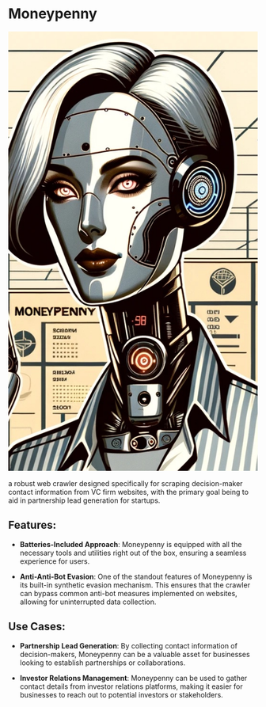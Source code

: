 
# Moneypenny
![](logo.jpg)


a robust web crawler designed specifically for scraping decision-maker contact information from VC firm websites, with the primary goal being to aid in partnership lead generation for startups.

## Features:
- **Batteries-Included Approach**: Moneypenny is equipped with all the necessary tools and utilities right out of the box, ensuring a seamless experience for users.
  
- **Anti-Anti-Bot Evasion**: One of the standout features of Moneypenny is its built-in synthetic evasion mechanism. This ensures that the crawler can bypass common anti-bot measures implemented on websites, allowing for uninterrupted data collection.

## Use Cases:
- **Partnership Lead Generation**: By collecting contact information of decision-makers, Moneypenny can be a valuable asset for businesses looking to establish partnerships or collaborations.
  
- **Investor Relations Management**: Moneypenny can be used to gather contact details from investor relations platforms, making it easier for businesses to reach out to potential investors or stakeholders.


